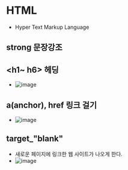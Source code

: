 #  HTML
* Hyper Text Markup Language
## strong 문장강조
## <h1~ h6> 헤딩
* ![image](https://user-images.githubusercontent.com/120435947/222956473-b158f531-9ac4-4878-9793-d0253a98f836.png)
## a(anchor), href 링크 걸기
* ![image](https://user-images.githubusercontent.com/120435947/222956915-685d9b15-b16c-4fd2-8ccd-18f6e4b8067c.png)
## target_"blank"
* 새로운 페이지에 링크한 웹 사이트가 나오게 한다. 
* ![image](https://user-images.githubusercontent.com/120435947/222957104-8e30168c-d6d1-4a29-ae58-6c460bbb340d.png)
